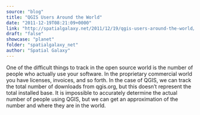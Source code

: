 ```yaml
---
source: "blog"
title: "QGIS Users Around the World"
date: "2011-12-19T08:21:09+0000"
link: "http://spatialgalaxy.net/2011/12/19/qgis-users-around-the-world/"
draft: "false"
showcase: "planet"
folder: "spatialgalaxy_net"
author: "Spatial Galaxy"
---
```


One of the difficult things to track in the open source world is the number of people who actually use your software. In the proprietary commercial world you have licenses, invoices, and so forth. In the case of QGIS, we can track the total number of downloads from qgis.org, but this doesn&rsquo;t represent the total installed base. It is impossible to accurately determine the actual number of people using QGIS, but we can get an approximation of the number and where they are in the world.
